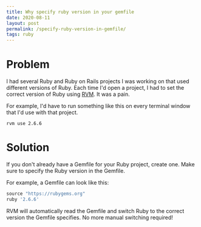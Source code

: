 ```yaml
---
title: Why specify ruby version in your gemfile
date: 2020-08-11
layout: post
permalink: /specify-ruby-version-in-gemfile/
tags: ruby
---
```


# Problem

I had several Ruby and Ruby on Rails projects I was working on that used different versions of Ruby. Each time I'd open a project, I had to set the correct version of Ruby using [RVM](https://rvm.io/). It was a pain.

For example, I'd have to run something like this on every terminal window that I'd use with that project.

```
rvm use 2.6.6
```

# Solution
If you don't already have a Gemfile for your Ruby project, create one. Make sure to specify the Ruby version in the Gemfile.

For example, a Gemfile can look like this:
```ruby
source "https://rubygems.org"
ruby '2.6.6'
``` 

RVM will automatically read the Gemfile and switch Ruby to the correct version the Gemfile specifies. No more manual switching required!